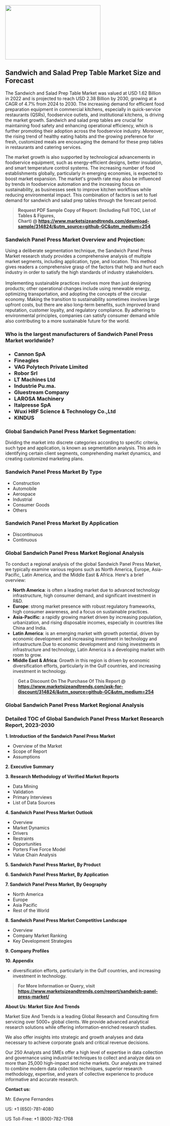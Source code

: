 <p><img class="alignnone size-medium wp-image-20088" src="https://ffe5etoiles.com/wp-content/uploads/2024/12/MST1-300x171.png" alt="" width="300" height="171" /></p><h2>Sandwich and Salad Prep Table Market Size and Forecast</h2><p>The Sandwich and Salad Prep Table Market was valued at USD 1.62 Billion in 2022 and is projected to reach USD 2.38 Billion by 2030, growing at a CAGR of 4.7% from 2024 to 2030. The increasing demand for efficient food preparation equipment in commercial kitchens, especially in quick-service restaurants (QSRs), foodservice outlets, and institutional kitchens, is driving the market growth. Sandwich and salad prep tables are crucial for maintaining food safety and enhancing operational efficiency, which is further promoting their adoption across the foodservice industry. Moreover, the rising trend of healthy eating habits and the growing preference for fresh, customized meals are encouraging the demand for these prep tables in restaurants and catering services.</p><p>The market growth is also supported by technological advancements in foodservice equipment, such as energy-efficient designs, better insulation, and smart temperature control systems. The increasing number of food establishments globally, particularly in emerging economies, is expected to boost market expansion. The market's growth rate may also be influenced by trends in foodservice automation and the increasing focus on sustainability, as businesses seek to improve kitchen workflows while reducing environmental impact. This combination of factors is set to fuel demand for sandwich and salad prep tables through the forecast period.</p></p><blockquote id="" class=""><strong>Request PDF Sample Copy of Report: (Including Full TOC, List of Tables &amp; Figures, Chart)&nbsp;@&nbsp;<strong><a href="https://www.marketsizeandtrends.com/download-sample/314824/&utm_source=github-GC&utm_medium=254" target="_blank">https://www.marketsizeandtrends.com/download-sample/314824/&utm_source=github-GC&utm_medium=254</a></strong></strong></blockquote><h3 id="" class="">Sandwich Panel Press Market&nbsp;Overview and Projection:</h3><p id="" class="">Using a deliberate segmentation technique, the Sandwich Panel Press Market research study provides a comprehensive analysis of multiple market segments, including application, type, and location. This method gives readers a comprehensive grasp of the factors that help and hurt each industry in order to satisfy the high standards of industry stakeholders. <br /> <br />Implementing sustainable practices involves more than just designing products; other operational changes include using renewable energy, optimizing transportation, and adopting the concepts of the circular economy. Making the transition to sustainability sometimes involves large upfront costs, but there are also long-term benefits, such improved brand reputation, customer loyalty, and regulatory compliance. By adhering to environmental principles, companies can satisfy consumer demand while also contributing to a more sustainable future for the world.</p><h3 id="" class="">Who is the largest manufacturers of&nbsp;Sandwich Panel Press Market worldwide?</h3><h3 class=""><p><ul><li>Cannon SpA </li><li> Fineagles </li><li> VAG Polytech Private Limited </li><li> Robor Srl </li><li> LT Machines Ltd </li><li> Industrie Pu.ma. </li><li> Gluestream Company </li><li> LAROSA Machinery </li><li> Italpresse SpA </li><li> Wuxi HRF Science & Technology Co.,Ltd </li><li> KINDUS</li></ul></p></h3><h3 id="" class="">Global&nbsp;Sandwich Panel Press Market Segmentation:</h3><p id="" class="">Dividing the market into discrete categories according to specific criteria, such type and application, is known as segmentation analysis. This aids in identifying certain client segments, comprehending market dynamics, and creating customized marketing plans.</p><h3 id="" class="">Sandwich Panel Press Market&nbsp;By Type</h3><p><p><ul><li>Construction</li><li> Automobile</li><li> Aerospace</li><li> Industrial</li><li> Consumer Goods</li><li> Others</p></li></ul></p></p><h3 id="" class="">Sandwich Panel Press Market&nbsp;By Application</h3><p class=""><p><ul><li>Discontinuous</li><li> Continuous</li></ul></p></p><h3 id="" class="">Global Sandwich Panel Press Market Regional Analysis</h3><p id="" class="">To conduct a regional analysis of the global Sandwich Panel Press Market, we typically examine various regions such as North America, Europe, Asia-Pacific, Latin America, and the Middle East &amp; Africa. Here's a brief overview:</p><ul><li><strong>North America</strong>: is often a leading market due to advanced technology infrastructure, high consumer demand, and significant investment in R&amp;D.</li><li><strong>Europe</strong>: strong market presence with robust regulatory frameworks, high consumer awareness, and a focus on sustainable practices.</li><li><strong>Asia-Pacific</strong>: a rapidly growing market driven by increasing population, urbanization, and rising disposable incomes, especially in countries like China and India.</li><li><strong>Latin America</strong>: is an emerging market with growth potential, driven by economic development and increasing investment in technology and infrastructure.Due to economic development and rising investments in infrastructure and technology, Latin America is a developing market with room to grow.</li><li><strong>Middle East &amp; Africa</strong>: Growth in this region is driven by economic diversification efforts, particularly in the Gulf countries, and increasing investment in technology.</li></ul><blockquote id="" class=""><strong>Get a Discount On The Purchase Of This Report @ <strong><a href="https://www.marketsizeandtrends.com/ask-for-discount/314824/&utm_source=github-GC&utm_medium=254" target="_blank">https://www.marketsizeandtrends.com/ask-for-discount/314824/&utm_source=github-GC&utm_medium=254</a></strong></strong></blockquote><h3 id="" class="">Global Sandwich Panel Press Market Regional Analysis</h3><h3 id="" class="">Detailed TOC of Global Sandwich Panel Press Market Research Report, 2023-2030</h3><p id="" class=""><strong>1. Introduction of the Sandwich Panel Press Market</strong></p><ul><li>Overview of the Market</li><li>Scope of Report</li><li>Assumptions</li></ul><p id="" class=""><strong>2. Executive Summary</strong></p><p id="" class=""><strong>3. Research Methodology of Verified Market Reports</strong></p><ul><li>Data Mining</li><li>Validation</li><li>Primary Interviews</li><li>List of Data Sources</li></ul><p id="" class=""><strong>4. Sandwich Panel Press Market Outlook</strong></p><ul><li>Overview</li><li>Market Dynamics</li><li>Drivers</li><li>Restraints</li><li>Opportunities</li><li>Porters Five Force Model</li><li>Value Chain Analysis</li></ul><p id="" class=""><strong>5. Sandwich Panel Press Market, By Product</strong></p><p id="" class=""><strong>6. Sandwich Panel Press Market, By Application</strong></p><p id="" class=""><strong>7. Sandwich Panel Press Market, By Geography</strong></p><ul><li>North America</li><li>Europe</li><li>Asia Pacific</li><li>Rest of the World</li></ul><p id="" class=""><strong>8. Sandwich Panel Press Market Competitive Landscape</strong></p><ul><li>Overview</li><li>Company Market Ranking</li><li>Key Development Strategies</li></ul><p id="" class=""><strong>9. Company Profiles</strong></p><p id="" class=""><strong>10. Appendix</strong></p><ul><li>diversification efforts, particularly in the Gulf countries, and increasing investment in technology.</li></ul><blockquote id="" class=""><strong>For More Information or Query, visit <strong><strong><a href="https://www.marketsizeandtrends.com/report/sandwich-panel-press-market/" target="_blank">https://www.marketsizeandtrends.com/report/sandwich-panel-press-market/</a></strong></strong></strong></blockquote><p id="" class=""><strong>About Us: Market Size And Trends</strong></p><p id="" class="">Market Size And Trends is a leading Global Research and Consulting firm servicing over 5000+ global clients. We provide advanced analytical research solutions while offering information-enriched research studies.</p><p id="" class="">We also offer insights into strategic and growth analyses and data necessary to achieve corporate goals and critical revenue decisions.</p><p id="" class="">Our 250 Analysts and SMEs offer a high level of expertise in data collection and governance using industrial techniques to collect and analyze data on more than 25,000 high-impact and niche markets. Our analysts are trained to combine modern data collection techniques, superior research methodology, expertise, and years of collective experience to produce informative and accurate research.</p><p id="" class=""><strong>Contact us:</strong></p><p id="" class="">Mr. Edwyne Fernandes</p><p id="" class="">US: +1 (650)-781-4080</p><p id="" class="">US Toll-Free: +1 (800)-782-1768</p>
